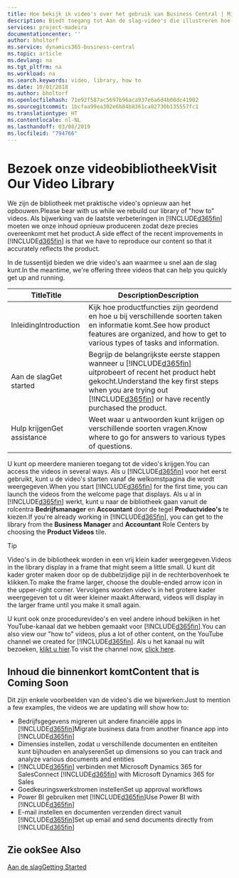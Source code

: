 ```yaml
---
title: Hoe bekijk ik video's over het gebruik van Business Central | Microsoft Docs
description: Biedt toegang tot Aan de slag-video's die illustreren hoe u veel voorkomende taken uitvoert.
services: project-madeira
documentationcenter: ''
author: bholtorf
ms.service: dynamics365-business-central
ms.topic: article
ms.devlang: na
ms.tgt_pltfrm: na
ms.workload: na
ms.search.keywords: video, library, how to
ms.date: 10/01/2018
ms.author: bholtorf
ms.openlocfilehash: 71e92f587ac5697b96aca937e6a6d4b00dc41902
ms.sourcegitcommit: 1bcfaa99ea302e6b84b8361ca02730b135557fc1
ms.translationtype: HT
ms.contentlocale: nl-NL
ms.lasthandoff: 03/08/2019
ms.locfileid: "794766"
---
```

# <a name="visit-our-video-library"></a><span data-ttu-id="f6658-103">Bezoek onze videobibliotheek</span><span class="sxs-lookup"><span data-stu-id="f6658-103">Visit Our Video Library</span></span>
<span data-ttu-id="f6658-104">We zijn de bibliotheek met praktische video's opnieuw aan het opbouwen.</span><span class="sxs-lookup"><span data-stu-id="f6658-104">Please bear with us while we rebuild our library of "how to" videos.</span></span> <span data-ttu-id="f6658-105">Als bijwerking van de laatste verbeteringen in [!INCLUDE[d365fin](includes/d365fin_md.md)] moeten we onze inhoud opnieuw produceren zodat deze precies overeenkomt met het product.</span><span class="sxs-lookup"><span data-stu-id="f6658-105">A side effect of the recent improvements in [!INCLUDE[d365fin](includes/d365fin_md.md)] is that we have to reproduce our content so that it accurately reflects the product.</span></span> 

<span data-ttu-id="f6658-106">In de tussentijd bieden we drie video's aan waarmee u snel aan de slag kunt.</span><span class="sxs-lookup"><span data-stu-id="f6658-106">In the meantime, we're offering three videos that can help you quickly get up and running.</span></span>

|<span data-ttu-id="f6658-107">Title</span><span class="sxs-lookup"><span data-stu-id="f6658-107">Title</span></span>|<span data-ttu-id="f6658-108">Description</span><span class="sxs-lookup"><span data-stu-id="f6658-108">Description</span></span>|
|----|----|
|<span data-ttu-id="f6658-109">Inleiding</span><span class="sxs-lookup"><span data-stu-id="f6658-109">Introduction</span></span>|<span data-ttu-id="f6658-110">Kijk hoe productfuncties zijn geordend en hoe u bij verschillende soorten taken en informatie komt.</span><span class="sxs-lookup"><span data-stu-id="f6658-110">See how product features are organized, and how to get to various types of tasks and information.</span></span>|
|<span data-ttu-id="f6658-111">Aan de slag</span><span class="sxs-lookup"><span data-stu-id="f6658-111">Get started</span></span>|<span data-ttu-id="f6658-112">Begrijp de belangrijkste eerste stappen wanneer u [!INCLUDE[d365fin](includes/d365fin_md.md)] uitprobeert of recent het product hebt gekocht.</span><span class="sxs-lookup"><span data-stu-id="f6658-112">Understand the key first steps when you are trying out [!INCLUDE[d365fin](includes/d365fin_md.md)] or have recently purchased the product.</span></span> |
|<span data-ttu-id="f6658-113">Hulp krijgen</span><span class="sxs-lookup"><span data-stu-id="f6658-113">Get assistance</span></span>|<span data-ttu-id="f6658-114">Weet waar u antwoorden kunt krijgen op verschillende soorten vragen.</span><span class="sxs-lookup"><span data-stu-id="f6658-114">Know where to go for answers to various types of questions.</span></span>|

<span data-ttu-id="f6658-115">U kunt op meerdere manieren toegang tot de video's krijgen.</span><span class="sxs-lookup"><span data-stu-id="f6658-115">You can access the videos in several ways.</span></span> <span data-ttu-id="f6658-116">Als u [!INCLUDE[d365fin](includes/d365fin_md.md)] voor het eerst gebruikt, kunt u de video's starten vanaf de welkomstpagina die wordt weergegeven.</span><span class="sxs-lookup"><span data-stu-id="f6658-116">When you start [!INCLUDE[d365fin](includes/d365fin_md.md)] for the first time, you can launch the videos from the welcome page that displays.</span></span> <span data-ttu-id="f6658-117">Als u al in [!INCLUDE[d365fin](includes/d365fin_md.md)] werkt, kunt u naar de bibliotheek gaan vanuit de rolcentra **Bedrijfsmanager** en **Accountant** door de tegel **Productvideo's** te kiezen.</span><span class="sxs-lookup"><span data-stu-id="f6658-117">If you're already working in [!INCLUDE[d365fin](includes/d365fin_md.md)], you can get to the library from the **Business Manager** and **Accountant** Role Centers by choosing the **Product Videos** tile.</span></span> 

> [!Tip]  
> <span data-ttu-id="f6658-118">Video's in de bibliotheek worden in een vrij klein kader weergegeven.</span><span class="sxs-lookup"><span data-stu-id="f6658-118">Videos in the library display in a frame that might seem a little small.</span></span> <span data-ttu-id="f6658-119">U kunt dit kader groter maken door op de dubbelzijdige pijl in de rechterbovenhoek te klikken.</span><span class="sxs-lookup"><span data-stu-id="f6658-119">To make the frame larger, choose the double-ended arrow icon in the upper-right corner.</span></span> <span data-ttu-id="f6658-120">Vervolgens worden video's in het grotere kader weergegeven tot u dit weer kleiner maakt.</span><span class="sxs-lookup"><span data-stu-id="f6658-120">Afterward, videos will display in the larger frame until you make it small again.</span></span>

<span data-ttu-id="f6658-121">U kunt ook onze procedurevideo's en veel andere inhoud bekijken in het YouTube-kanaal dat we hebben gemaakt voor [!INCLUDE[d365fin](includes/d365fin_md.md)].</span><span class="sxs-lookup"><span data-stu-id="f6658-121">You can also view our "how to" videos, plus a lot of other content, on the YouTube channel we created for [!INCLUDE[d365fin](includes/d365fin_md.md)].</span></span> <span data-ttu-id="f6658-122">Als u het kanaal nu wilt bezoeken, [klikt u hier](https://go.microsoft.com/fwlink/?linkid=851533).</span><span class="sxs-lookup"><span data-stu-id="f6658-122">To visit the channel now, [click here](https://go.microsoft.com/fwlink/?linkid=851533).</span></span>

## <a name="content-that-is-coming-soon"></a><span data-ttu-id="f6658-123">Inhoud die binnenkort komt</span><span class="sxs-lookup"><span data-stu-id="f6658-123">Content that is Coming Soon</span></span>
<span data-ttu-id="f6658-124">Dit zijn enkele voorbeelden van de video's die we bijwerken:</span><span class="sxs-lookup"><span data-stu-id="f6658-124">Just to mention a few examples, the videos we are updating will show how to:</span></span>  

* <span data-ttu-id="f6658-125">Bedrijfsgegevens migreren uit andere financiële apps in [!INCLUDE[d365fin](includes/d365fin_md.md)]</span><span class="sxs-lookup"><span data-stu-id="f6658-125">Migrate business data from another finance app into [!INCLUDE[d365fin](includes/d365fin_md.md)]</span></span>  
* <span data-ttu-id="f6658-126">Dimensies instellen, zodat u verschillende documenten en entiteiten kunt bijhouden en analyseren</span><span class="sxs-lookup"><span data-stu-id="f6658-126">Set up dimensions so you can track and analyze various documents and entities</span></span>
* <span data-ttu-id="f6658-127">[!INCLUDE[d365fin](includes/d365fin_md.md)] verbinden met Microsoft Dynamics 365 for Sales</span><span class="sxs-lookup"><span data-stu-id="f6658-127">Connect [!INCLUDE[d365fin](includes/d365fin_md.md)] with Microsoft Dynamics 365 for Sales</span></span>
* <span data-ttu-id="f6658-128">Goedkeuringswerkstromen instellen</span><span class="sxs-lookup"><span data-stu-id="f6658-128">Set up approval workflows</span></span>  
* <span data-ttu-id="f6658-129">Power BI gebruiken met [!INCLUDE[d365fin](includes/d365fin_md.md)]</span><span class="sxs-lookup"><span data-stu-id="f6658-129">Use Power BI with [!INCLUDE[d365fin](includes/d365fin_md.md)]</span></span>  
* <span data-ttu-id="f6658-130">E-mail instellen en documenten verzenden direct vanuit [!INCLUDE[d365fin](includes/d365fin_md.md)]</span><span class="sxs-lookup"><span data-stu-id="f6658-130">Set up email and send documents directly from [!INCLUDE[d365fin](includes/d365fin_md.md)]</span></span>  

## <a name="see-also"></a><span data-ttu-id="f6658-131">Zie ook</span><span class="sxs-lookup"><span data-stu-id="f6658-131">See Also</span></span>
[<span data-ttu-id="f6658-132">Aan de slag</span><span class="sxs-lookup"><span data-stu-id="f6658-132">Getting Started</span></span>](product-get-started.md)
